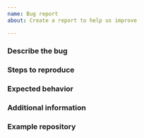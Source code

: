 ```yaml
---
name: Bug report
about: Create a report to help us improve

---
```


### Describe the bug
<!-- A clear and concise description of what the bug is -->

### Steps to reproduce
<!-- Steps to reproduce the behavior -->

### Expected behavior
<!-- A clear and concise description of what you expected to happen -->

### Additional information
<!-- For instance, workspace IDs; URLs; relevant logs from terminals or the browser's devtool console -->

### Example repository
<!-- For instance, the repository where the error occurred -->
